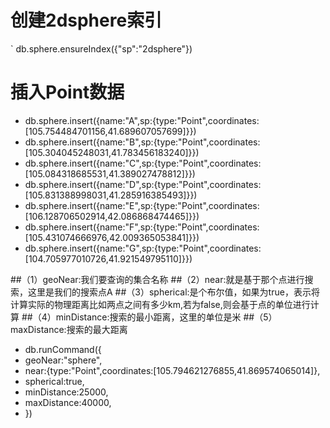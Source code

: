 # 创建2dsphere索引
  ` db.sphere.ensureIndex({"sp":"2dsphere"})
 
# 插入Point数据
  * db.sphere.insert({name:"A",sp:{type:"Point",coordinates:[105.754484701156,41.689607057699]}})
  * db.sphere.insert({name:"B",sp:{type:"Point",coordinates:[105.304045248031,41.783456183240]}})
  * db.sphere.insert({name:"C",sp:{type:"Point",coordinates:[105.084318685531,41.389027478812]}})
  * db.sphere.insert({name:"D",sp:{type:"Point",coordinates:[105.831388998031,41.285916385493]}})
  * db.sphere.insert({name:"E",sp:{type:"Point",coordinates:[106.128706502914,42.086868474465]}})
  * db.sphere.insert({name:"F",sp:{type:"Point",coordinates:[105.431074666976,42.009365053841]}})
  * db.sphere.insert({name:"G",sp:{type:"Point",coordinates:[104.705977010726,41.921549795110]}})


##（1）geoNear:我们要查询的集合名称 
##（2）near:就是基于那个点进行搜索，这里是我们的搜索点A 
##（3）spherical:是个布尔值，如果为true，表示将计算实际的物理距离比如两点之间有多少km,若为false,则会基于点的单位进行计算 
##（4）minDistance:搜索的最小距离，这里的单位是米 
##（5）maxDistance:搜索的最大距离
* db.runCommand({
*   geoNear:"sphere",
*   near:{type:"Point",coordinates:[105.794621276855,41.869574065014]},
*   spherical:true,
*   minDistance:25000,
*   maxDistance:40000,
* })

